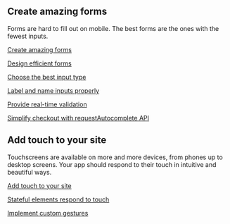 







## Create amazing forms

Forms are hard to fill out on mobile. The best forms are the ones with the fewest inputs.


  [Create amazing forms](/web/fundamentals/design-and-ui/input/forms/?hl=en)

  
  [Design efficient forms](/web/fundamentals/design-and-ui/input/forms/design-efficient-forms?hl=en)
  
  [Choose the best input type](/web/fundamentals/design-and-ui/input/forms/choose-the-best-input-type?hl=en)
  
  [Label and name inputs properly](/web/fundamentals/design-and-ui/input/forms/label-and-name-inputs?hl=en)
  
  [Provide real-time validation](/web/fundamentals/design-and-ui/input/forms/provide-real-time-validation?hl=en)
  
  [Simplify checkout with requestAutocomplete API](/web/fundamentals/design-and-ui/input/forms/use-request-auto-complete?hl=en)
  






## Add touch to your site

Touchscreens are available on more and more devices,  from phones up to desktop screens. Your app should respond to their touch  in intuitive and beautiful ways.


  [Add touch to your site](/web/fundamentals/design-and-ui/input/touch/?hl=en)

  
  [Stateful elements respond to touch](/web/fundamentals/design-and-ui/input/touch/active-states?hl=en)
  
  [Implement custom gestures](/web/fundamentals/design-and-ui/input/touch/touch-events?hl=en)
  




